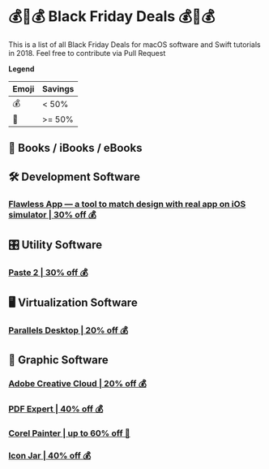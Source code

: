 # 💰💸💰 Black Friday Deals 💰💸💰
This is a list of all Black Friday Deals for macOS software and Swift tutorials in 2018. Feel free to contribute via Pull Request

**Legend**

| Emoji | Savings |
|-----|---|
| 💰 | < 50% |
| 💸 | >= 50% |


## 📙 Books / iBooks / eBooks

## 🛠 Development Software
### [Flawless App — a tool to match design with real app on iOS simulator | 30% off 💰](https://gumroad.com/l/SyRKm/30_discount_Black_friday)

## 🎛 Utility Software
### [Paste 2 | 30% off 💰](https://pasteapp.me)

## 🖥 Virtualization Software
### [Parallels Desktop | 20% off 💰](https://www.parallels.com/)

## 🎨 Graphic Software
### [Adobe Creative Cloud | 20% off 💰](https://www.adobe.com/)
### [PDF Expert | 40% off 💰](https://pdfexpert.com/)
### [Corel Painter | up to 60% off 💸 ](https://www.painterartist.com/en/special-offers/)
### [Icon Jar | 40% off 💰](https://geticonjar.com/)
